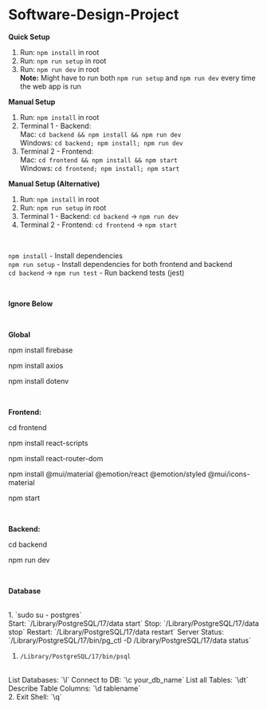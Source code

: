 # Software-Design-Project
**Quick Setup**
1. Run: `npm install` in root
2. Run: `npm run setup` in root
3. Run: `npm run dev` in root <br>
     **Note:** Might have to run both `npm run setup` and `npm run dev` every time the web app is run

**Manual Setup**
1. Run: `npm install` in root
2. Terminal 1 - Backend: 
    <br>Mac: `cd backend && npm install && npm run dev`
    <br>Windows: `cd backend; npm install; npm run dev`
3. Terminal 2 - Frontend: 
    <br>Mac: `cd frontend && npm install && npm start`
    <br>Windows: `cd frontend; npm install; npm start`

**Manual Setup (Alternative)**
1. Run: `npm install` in root
2. Run: `npm run setup` in root
3. Terminal 1 - Backend: `cd backend` -> `npm run dev`
4. Terminal 2 - Frontend: `cd frontend` -> `npm start`

<br>

`npm install` - Install dependencies 
<br>`npm run setup` - Install dependencies for both frontend and backend
<br>`cd backend` -> `npm run test` - Run backend tests (jest)

<br> 

**Ignore Below** 

<br> 

**Global**

npm install firebase

npm install axios

npm install dotenv

<br>

**Frontend:**

cd frontend 

npm install react-scripts

npm install react-router-dom

npm install @mui/material @emotion/react @emotion/styled @mui/icons-material

npm start

<br>

**Backend:** 

cd backend

npm run dev

<br> 

**Database**

<br>
1. `sudo su - postgres`
<br>
Start: `/Library/PostgreSQL/17/data start`
Stop: `/Library/PostgreSQL/17/data stop`
Restart: `/Library/PostgreSQL/17/data restart`
Server Status: `/Library/PostgreSQL/17/bin/pg_ctl -D /Library/PostgreSQL/17/data status`

<br>

1. `/Library/PostgreSQL/17/bin/psql`
<br>
List Databases: `\l`
Connect to DB: `\c your_db_name`
List all Tables: `\dt`
Describe Table Columns: `\d tablename`
<br>
2. Exit Shell: `\q`



